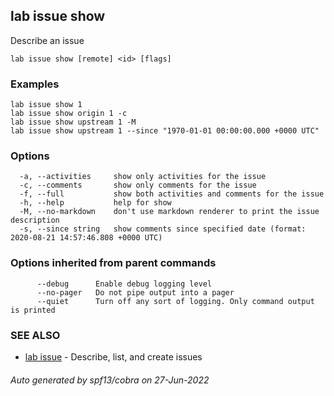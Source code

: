 ## lab issue show

Describe an issue

```
lab issue show [remote] <id> [flags]
```

### Examples

```
lab issue show 1
lab issue show origin 1 -c
lab issue show upstream 1 -M
lab issue show upstream 1 --since "1970-01-01 00:00:00.000 +0000 UTC"
```

### Options

```
  -a, --activities     show only activities for the issue
  -c, --comments       show only comments for the issue
  -f, --full           show both activities and comments for the issue
  -h, --help           help for show
  -M, --no-markdown    don't use markdown renderer to print the issue description
  -s, --since string   show comments since specified date (format: 2020-08-21 14:57:46.808 +0000 UTC)
```

### Options inherited from parent commands

```
      --debug      Enable debug logging level
      --no-pager   Do not pipe output into a pager
      --quiet      Turn off any sort of logging. Only command output is printed
```

### SEE ALSO

* [lab issue](lab_issue.md)	 - Describe, list, and create issues

###### Auto generated by spf13/cobra on 27-Jun-2022
